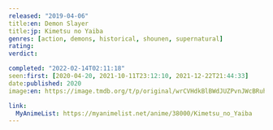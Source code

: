 ```yaml
---
released: "2019-04-06"
title:en: Demon Slayer
title:jp: Kimetsu no Yaiba
genres: [action, demons, historical, shounen, supernatural]
rating:
verdict:

completed: "2022-02-14T02:11:18"
seen:first: [2020-04-20, 2021-10-11T23:12:10, 2021-12-22T21:44:33]
date:published: 2020
image:en: https://image.tmdb.org/t/p/original/wrCVHdkBlBWdJUZPvnJWcBRuhSY.jpg

link:
  MyAnimeList: https://myanimelist.net/anime/38000/Kimetsu_no_Yaiba
---
```

